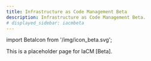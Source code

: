 ```yaml
---
title: Infrastructure as Code Management Beta
description: Infrastructure as Code Management Beta.
# displayed_sidebar: iacmbeta
---
```


import BetaIcon from '/img/icon_beta.svg';

<BetaIcon />

This is a placeholder page for IaCM [Beta]. 


